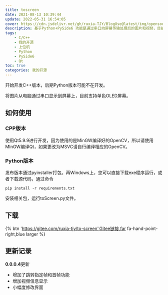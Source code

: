 ```yaml
---
title: toscreen
date: 2021-08-13 10:39:44
update: 2022-05-31 16:54:05
cover: https://cdn.jsdelivr.net/gh/ruxia-TJY/BlogUse@latest/img/opensource/toscreen/toscreen.jpg
description: 基于Python+PySide6 功能是通过串口向屏幕传输处理后的图片和视频，目前支持OLED
tags:
    - C/C++
    - 我的开源
    - 上位机
    - Python
    - PySide6
    - Qt
toc: true
categories: 我的开源
---
```





开始开发C++版本，后期Python版本可能不在开发。

将图片从电脑通过串口显示到屏幕上，目前支持单色OLED屏幕。



## 如何使用

### CPP版本

使用Qt5.9.9进行开发，因为使用的是MinGW编译好的OpenCV，所以请使用MInGW编译Qt，如果更改为MSVC请自行编译相应的OpenCV。



### Python版本

发布版本通过pyinstaller打包。再Windows上，您可以直接下载exe程序运行，或者下载源代码，通过命令

```shell
pip install -r requirements.txt
```

安装相关包，运行toScreen.py文件。


## 下载


{% btn 'https://gitee.com/ruxia-tjy/to-screen',Gitee链接,far fa-hand-point-right,blue larger %}

## 更新记录

**0.0.0.4**更新
+ 增加了跳转指定帧和首帧功能
+ 增加视频信息显示
+ 小幅度修改界面